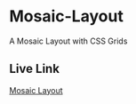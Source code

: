 # Mosaic-Layout
A Mosaic Layout with CSS Grids

## Live Link
[Mosaic Layout](https://staringelf.github.io/mosaic-layout/)

